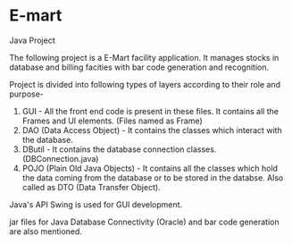 # E-mart
Java Project

The following project is a E-Mart facility application. It manages stocks in database and billing facities with bar code generation and recognition. 

Project is divided into following types of layers according to their role and purpose-
1. GUI - All the front end code is present in these files. It contains all the Frames and UI elements. (Files named as Frame)
2. DAO (Data Access Object) - It contains the classes which interact with the database.
3. DButil - It contains the database connection classes. (DBConnection.java)
4. POJO (Plain Old Java Objects) - It contains all the classes which hold the data coming from the database or to be stored in the databse. Also called as DTO (Data Transfer Object).

Java's API Swing is used for GUI development.

jar files for Java Database Connectivity (Oracle) and bar code generation are also mentioned.
